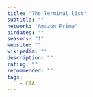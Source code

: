 ```yaml
---
title: "The Terminal list"
subtitle: ""
network: "Amazon Prime"
airdates: ""
seasons: "1"
website: ""
wikipedia: ""
description: ""
rating: ""
recommended: ""
tags:
    - CIA
---
```



